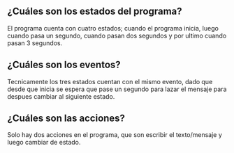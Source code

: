 ## ¿Cuáles son los estados del programa?

El programa cuenta con cuatro estados; cuando el programa inicia, luego cuando pasa un segundo, cuando pasan dos segundos y por ultimo cuando pasan 3 segundos.

## ¿Cuáles son los eventos?

Tecnicamente los tres estados cuentan con el mismo evento, dado que desde que inicia se espera que pase un segundo para lazar el mensaje para despues cambiar al siguiente estado.

## ¿Cuáles son las acciones?

Solo hay dos acciones en el programa, que son escribir el texto/mensaje y luego cambiar de estado.
